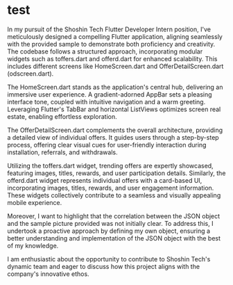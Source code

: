 # test
 In my pursuit of the Shoshin Tech Flutter Developer Intern position, I've meticulously designed a compelling Flutter application, aligning seamlessly with the provided sample to demonstrate both proficiency and creativity. The codebase follows a structured approach, incorporating modular widgets such as toffers.dart and offerd.dart for enhanced scalability. This includes different screens like HomeScreen.dart and OfferDetailScreen.dart (odscreen.dart).

The HomeScreen.dart stands as the application's central hub, delivering an immersive user experience. A gradient-adorned AppBar sets a pleasing interface tone, coupled with intuitive navigation and a warm greeting. Leveraging Flutter's TabBar and horizontal ListViews optimizes screen real estate, enabling effortless exploration.

The OfferDetailScreen.dart complements the overall architecture, providing a detailed view of individual offers. It guides users through a step-by-step process, offering clear visual cues for user-friendly interaction during installation, referrals, and withdrawals.

Utilizing the toffers.dart widget, trending offers are expertly showcased, featuring images, titles, rewards, and user participation details. Similarly, the offerd.dart widget represents individual offers with a card-based UI, incorporating images, titles, rewards, and user engagement information. These widgets collectively contribute to a seamless and visually appealing mobile experience.

Moreover, I want to highlight that the correlation between the JSON object and the sample picture provided was not initially clear. To address this, I undertook a proactive approach by defining my own object, ensuring a better understanding and implementation of the JSON object with the best of my knowledge.

I am enthusiastic about the opportunity to contribute to Shoshin Tech's dynamic team and eager to discuss how this project aligns with the company's innovative ethos.
